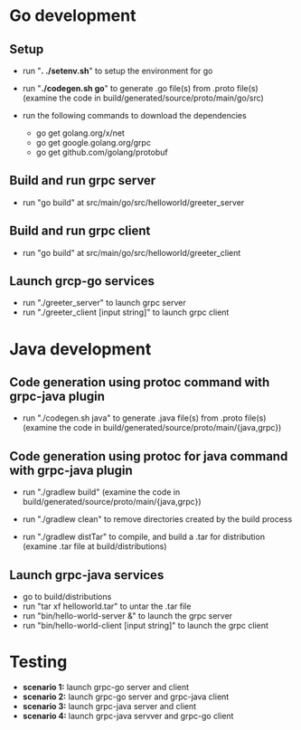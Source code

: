 # Go development
## Setup
- run "**. ./setenv.sh**" to setup the environment for go

- run "**./codegen.sh go**" to generate .go file(s) from .proto file(s)
  (examine the code in build/generated/source/proto/main/go/src)

- run the following commands to download the dependencies
  + go get golang.org/x/net
  + go get google.golang.org/grpc
  + go get github.com/golang/protobuf

## Build and run grpc server
- run "go build" at src/main/go/src/helloworld/greeter_server

## Build and run grpc client
- run "go build" at src/main/go/src/helloworld/greeter_client

## Launch grcp-go services
- run "./greeter_server" to launch grpc server
- run "./greeter_client [input string]" to launch grpc client

# Java development
## Code generation using protoc command with grpc-java plugin
- run "./codegen.sh java" to generate .java file(s) from .proto file(s)
  (examine the code in build/generated/source/proto/main/{java,grpc})

## Code generation using protoc for java command with grpc-java plugin
- run "./gradlew build"
  (examine the code in build/generated/source/proto/main/{java,grpc})

- run "./gradlew clean" to remove directories created by the build process

- run "./gradlew distTar" to compile, and build a .tar for distribution
  (examine .tar file at build/distributions)

## Launch grpc-java services
- go to build/distributions
- run "tar xf helloworld.tar" to untar the .tar file
- run "bin/hello-world-server &" to launch the grpc server
- run "bin/hello-world-client [input string]" to launch the grpc client

# Testing
- **scenario 1:** launch grpc-go server and client
- **scenario 2:** launch grpc-go server and grpc-java client
- **scenario 3:** launch grpc-java server and client
- **scenario 4:** launch grpc-java servver and grpc-go client

